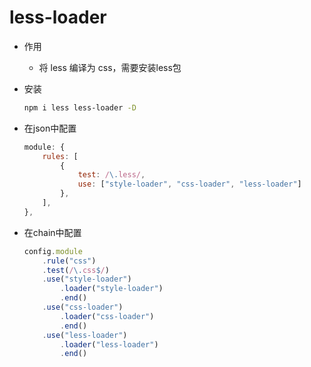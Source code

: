 # less-loader

- 作用
    - 将 less 编译为 css，需要安装less包

- 安装
    ```bash
    npm i less less-loader -D
    ```

- 在json中配置

    ```js
    module: {
        rules: [
            {
                test: /\.less/,
                use: ["style-loader", "css-loader", "less-loader"]
            },
        ],
    },
    ```

- 在chain中配置

    ```js
    config.module
        .rule("css")
        .test(/\.css$/)
        .use("style-loader")
            .loader("style-loader")
            .end()
        .use("css-loader")
            .loader("css-loader")
            .end()
        .use("less-loader")
            .loader("less-loader")
            .end()
    ```